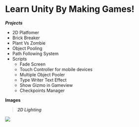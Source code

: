 Learn Unity By Making Games!
==========================

***Projects***

 - 2D Platfomer 
 - Brick Breaker
 - Plant Vs Zombie
 - Object Pooling
 - Path Following System
 - Scripts 
	 - Fade Screen
	 - Touch Controller for mobile devices 
	 - Multiple Object Pooler
     - Type Writer Text Effect
     - Show Gizmo in Gameview
     - Checkpoints Manager

**Images**

> ***2D Lighting***

![](https://s11.postimg.org/her7g3jz7/unitylighting.png)
